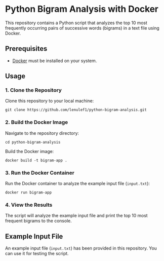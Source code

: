 # Python Bigram Analysis with Docker

This repository contains a Python script that analyzes the top 10 most frequently occurring pairs of successive words (bigrams) in a text file using Docker.

## Prerequisites

- [Docker](https://www.docker.com/get-started) must be installed on your system.

## Usage

### 1. Clone the Repository

Clone this repository to your local machine:

```shell
git clone https://github.com/lenulef1/python-bigram-analysis.git
```

### 2. Build the Docker Image

Navigate to the repository directory:

```shell
cd python-bigram-analysis
```

Build the Docker image:

```shell
docker build -t bigram-app .
```

### 3. Run the Docker Container

Run the Docker container to analyze the example input file (`input.txt`):

```shell
docker run bigram-app
```

### 4.  View the Results

The script will analyze the example input file and print the top 10 most frequent bigrams to the console.

## Example Input File
An example input file (`input.txt`) has been provided in this repository. You can use it for testing the script.